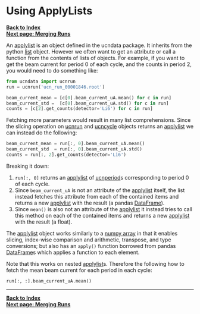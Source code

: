 # Using ApplyLists

[**Back to Index**](index.md)\
[**Next page: Merging Runs**](merging.md)

An [applylist] is an object defined in the ucndata package. It inherits from the python [list](https://docs.python.org/3/tutorial/datastructures.html) object. However we often want to get an attribute or call a function from the contents of lists of objects. For example, if you want to get the beam current for period 0 of each cycle, and the counts in period 2, you would need to do something like:

```python
from ucndata import ucnrun
run = ucnrun('ucn_run_00001846.root')

beam_current_mean = [c[0].beam_current_uA.mean() for c in run]
beam_current_std =  [c[0].beam_current_uA.std() for c in run]
counts = [c[2].get_counts(detector='Li6') for c in run]
```

Fetching more parameters would result in many list comprehensions. Since the slicing operation on [ucnrun] and [ucncycle] objects returns an [applylist] we can instead do the following:

```python
beam_current_mean = run[:, 0].beam_current_uA.mean()
beam_current_std  = run[:, 0].beam_current_uA.std()
counts = run[:, 2].get_counts(detector='Li6')
```

Breaking it down:

1. `run[:, 0]` returns an [applylist] of [ucnperiod]s corresponding to period 0 of each cycle.
2. Since `beam_current_uA` is not an attribute of the [applylist] itself, the list instead fetches this attribute from each of the contained items and returns a new [applylist] with the result (a pandas [DataFrame]).
3. Since `mean()` is also not an attribute of the [applylist] it instead tries to call this method on each of the contained items and returns a new [applylist] with the result (a float).

The [applylist] object works similarly to a [numpy array](https://numpy.org/doc/stable/reference/generated/numpy.ndarray.html) in that it enables slicing, index-wise comparison and arithmetic, transpose, and type conversions; but also has an `apply()` function borrowed from pandas [DataFrame]s which applies a function to each element.

Note that this works on nested [applylist]s. Therefore the following how to fetch the mean beam current for each period in each cycle:

```python
run[:, :].beam_current_uA.mean()
```

---

[**Back to Index**](index.md)\
[**Next page: Merging Runs**](merging.md)

[tfile]: #tfile
[DataFrame]: https://pandas.pydata.org/pandas-docs/stable/reference/api/pandas.DataFrame.html
[ttree]:https://github.com/ucn-triumf/rootloader/blob/main/docs/rootloader/ttree.md
[attrdict]:https://github.com/ucn-triumf/rootloader/blob/main/docs/rootloader/attrdict.md
[rootloader]: https://github.com/ucn-triumf/rootloader
[ucnrun]: ../docs/ucnrun.md
[ucncycle]: ../docs/ucncycle.md
[ucnperiod]: ../docs/ucnperiod.md
[applylist]: ../docs/applylist.md
[read]: ../docs/read.md
[merge]: ../docs/merge.md
